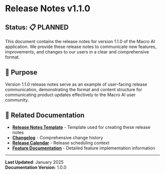 # Release Notes v1.1.0

## Status: 📋 PLANNED

This document contains the release notes for version 1.1.0 of the Macro AI application. We provide these release notes
to communicate new features, improvements, and changes to our users in a clear and comprehensive format.

## 🎯 Purpose

Version 1.1.0 release notes serve as an example of user-facing release communication, demonstrating the format and
content structure for communicating product updates effectively to the Macro AI user community.

## 🔗 Related Documentation

- **[Release Notes Template](./template.md)** - Template used for creating these release notes
- **[Changelog](./changelog.md)** - Comprehensive change history
- **[Release Calendar](../../planning/release-planning/release-calendar.md)** - Release scheduling context
- **[Feature Documentation](../../../features/README.md)** - Detailed feature implementation information

---

**Last Updated**: January 2025  
**Documentation Version**: 1.0.0

